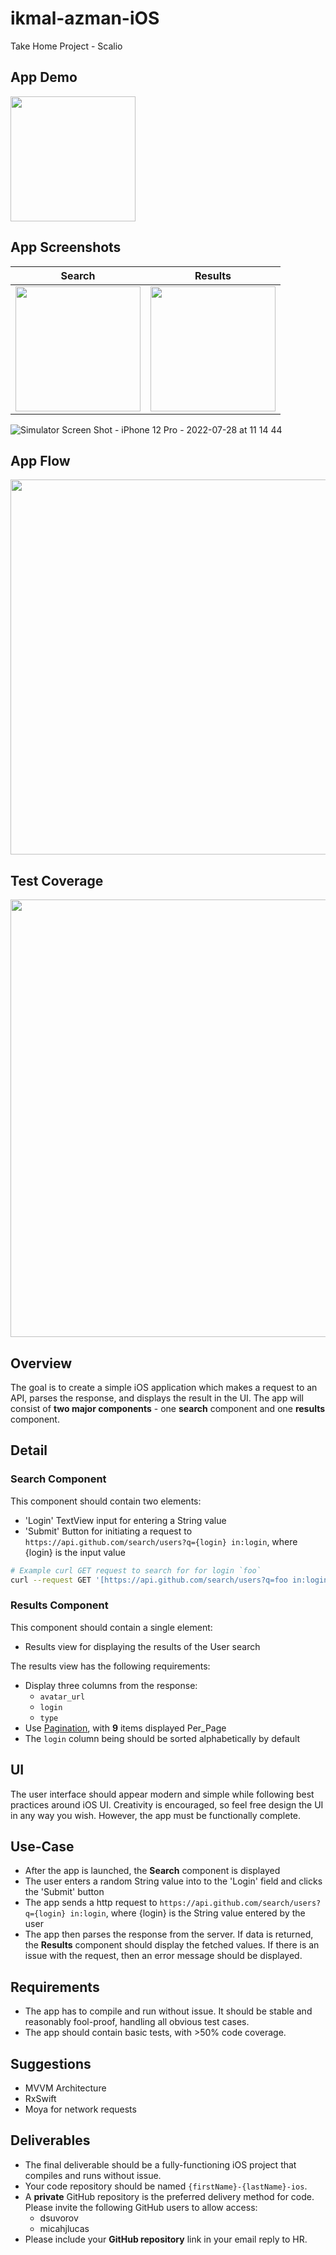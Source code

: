 # ikmal-azman-iOS
Take Home Project - Scalio

## App Demo
<img src="https://user-images.githubusercontent.com/59039044/181412077-a7923b62-8752-49b4-9138-ccb8292a5d20.mov" width="200">

## App Screenshots

| Search | Results | 
| ---- | ------ |  
|<img src="https://user-images.githubusercontent.com/59039044/181413002-2cb53de1-2b83-4a60-89f9-21710ba5fb1f.png" width="200">| <img src="https://user-images.githubusercontent.com/59039044/181413057-a4287084-3546-43e7-9a40-383f71f2b161.png" width="200"> |

![Simulator Screen Shot - iPhone 12 Pro - 2022-07-28 at 11 14 44]()

## App Flow
<img src="https://user-images.githubusercontent.com/59039044/181412580-df6aa936-68d7-4bb1-b56a-586854e73299.png" width="600">

## Test Coverage
<img src="https://user-images.githubusercontent.com/59039044/181414909-b930218f-9809-4eb2-92ab-18c6c167cb93.png" width="700">


## Overview

The goal is to create a simple iOS application which makes a request to an API, parses the response, and displays the result in the UI. The app will consist of **two major components** - one **search** component and one **results** component. 

## Detail

### Search Component

This component should contain two elements:

- 'Login' TextView input for entering a String value
- 'Submit' Button for initiating a request to 
`https://api.github.com/search/users?q={login} in:login`, where {login} is the input value

```bash
# Example curl GET request to search for for login `foo`
curl --request GET '[https://api.github.com/search/users?q=foo in:login](https://api.github.com/search/users?q=foo%20in:login)'
```

### Results Component

This component should contain a single element:

- Results view for displaying the results of the User search

The results view has the following requirements:

- Display three columns from the response:
    - `avatar_url`
    - `login`
    - `type`
- Use [Pagination](https://docs.github.com/en/rest/guides/traversing-with-pagination#basics-of-pagination), with **9** items displayed Per_Page
- The `login` column being should be sorted alphabetically by default

## UI

The user interface should appear modern and simple while following best practices around iOS UI. Creativity is encouraged, so feel free design the UI in any way you wish. However, the app must be functionally complete. 

## Use-Case

- After the app is launched, the **Search** component is displayed
- The user enters a random String value into to the 'Login' field and clicks the 'Submit' button
- The app sends a http request to `https://api.github.com/search/users?q={login} in:login`, where {login} is the String value entered by the user
- The app then parses the response from the server. If data is returned, the **Results** component should display the fetched values. If there is an issue with the request, then an error message should be displayed.

## Requirements

- The app has to compile and run without issue. It should be stable and reasonably fool-proof, handling all obvious test cases.
- The app should contain basic tests, with  >50% code coverage.

## Suggestions

- MVVM Architecture
- RxSwift
- Moya for network requests

## Deliverables

- The final deliverable should be a fully-functioning iOS project that compiles and runs without issue.
- Your code repository should be named `{firstName}-{lastName}-ios`.
- A **private** GitHub repository is the preferred delivery method for code. Please invite the following GitHub users to allow access:
    - dsuvorov
    - micahjlucas
- Please include your **GitHub repository** link in your email reply to HR.
